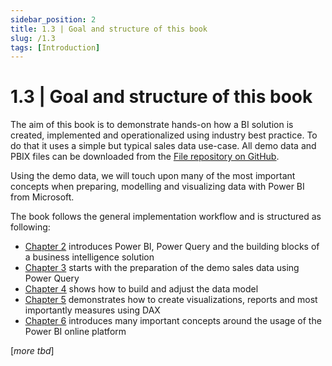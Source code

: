 ```yaml
---
sidebar_position: 2
title: 1.3 | Goal and structure of this book
slug: /1.3
tags: [Introduction]
---
```


# 1.3 | Goal and structure of this book

The aim of this book is to demonstrate hands-on how a BI solution is created, implemented and operationalized using industry best practice. To do that it uses a simple but typical sales data use-case. All demo data and PBIX files can be downloaded from the [<ins>File repository on GitHub</ins>](https://github.com/jon-cajacob/bi-with-power-bi). 

Using the demo data, we will touch upon many of the most important concepts when preparing, modelling and visualizing data with Power BI from Microsoft.

The book follows the general implementation workflow and is structured as following:

- [<ins>Chapter 2</ins>](/category/2--overview/) introduces Power BI, Power Query and the building blocks of a business intelligence solution
- [<ins>Chapter 3</ins>](/category/3--preparing-the-data/) starts with the preparation of the demo sales data using Power Query
- [<ins>Chapter 4</ins>](/category/4--building-the-data-model/) shows how to build and adjust the data model
- [<ins>Chapter 5</ins>](/category/5--creating-the-measures-visualizations-and-dashboards/) demonstrates how to create visualizations, reports and most importantly measures using DAX
- [<ins>Chapter 6</ins>](/category/6--publishing-and-sharing-datasets-and-reports-power-bi-service/) introduces many important concepts around the usage of the Power BI online platform

[*more tbd*]